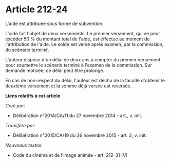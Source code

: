 # Article 212-24

L'aide est attribuée sous forme de subvention. 

L'aide fait l'objet de deux versements. Le premier versement, qui ne peut excéder 50 % du montant total de l'aide, est
effectué au moment de l'attribution de l'aide. Le solde est versé après examen, par la commission, du scénario terminé. 

L'auteur dispose d'un délai de deux ans à compter du premier versement pour soumettre le scénario terminé à l'examen de la
commission. Sur demande motivée, ce délai peut être prolongé. 

En cas de non-respect du délai, l'auteur est déchu de la faculté d'obtenir le deuxième versement et la somme déjà versée est
reversée.

**Liens relatifs à cet article**

_Créé par_:

  - Délibération n°2014/CA/11 du 27 novembre 2014 - art., v. init.

_Transféré par_:

  - Délibération n°2015/CA/19 du 26 novembre 2015 - art. 2, v. init.

_Nouveaux textes_:

  - Code du cinéma et de l'image animée - art. 212-31 (V)
